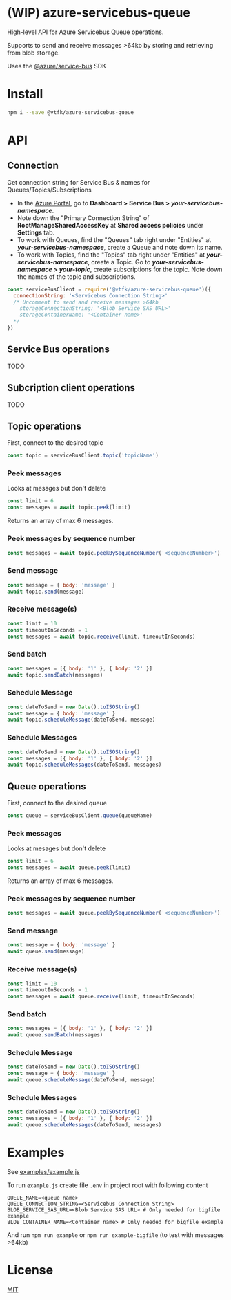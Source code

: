 # (WIP) azure-servicebus-queue

High-level API for Azure Servicebus Queue operations.

Supports to send and receive messages >64kb by storing and retrieving from blob storage.

Uses the [@azure/service-bus](https://www.npmjs.com/package/@azure/service-bus) SDK

# Install

```bash
npm i --save @vtfk/azure-servicebus-queue
```

# API

## Connection

Get connection string for Service Bus & names for Queues/Topics/Subscriptions

- In the [Azure Portal](https://portal.azure.com), go to **Dashboard > Service Bus > _your-servicebus-namespace_**.
- Note down the "Primary Connection String" of **RootManageSharedAccessKey** at **Shared access policies** under **Settings** tab.
- To work with Queues, find the "Queues" tab right under "Entities" at **_your-servicebus-namespace_**, create a Queue and note down its name.
- To work with Topics, find the "Topics" tab right under "Entities" at **_your-servicebus-namespace_**, create a Topic. Go to **_your-servicebus-namespace_ > _your-topic_**, create subscriptions for the topic. Note down the names of the topic and subscriptions.

```js
const serviceBusClient = require('@vtfk/azure-servicebus-queue')({
  connectionString: '<Servicebus Connection String>'
  /* Uncomment to send and receive messages >64kb
    storageConnectionString: '<Blob Service SAS URL>'
    storageContainerName: '<Container name>'
  */
})
```

## Service Bus operations

TODO

## Subcription client operations

TODO

## Topic operations


First, connect to the desired topic

```js
const topic = serviceBusClient.topic('topicName')
```

### Peek messages

Looks at mesages but don't delete

```js
const limit = 6
const messages = await topic.peek(limit)
```

Returns an array of max 6 messages.

### Peek messages by sequence number

```js
const messages = await topic.peekBySequenceNumber('<sequenceNumber>')
```

### Send message

```js
const message = { body: 'message' }
await topic.send(message)
```

### Receive message(s)

```js
const limit = 10
const timeoutInSeconds = 1
const messages = await topic.receive(limit, timeoutInSeconds)
```

### Send batch

```js
const messages = [{ body: '1' }, { body: '2' }]
await topic.sendBatch(messages)
```

### Schedule Message

```js
const dateToSend = new Date().toISOString()
const message = { body: 'message' }
await topic.scheduleMessage(dateToSend, message)
```

### Schedule Messages

```js
const dateToSend = new Date().toISOString()
const messages = [{ body: '1' }, { body: '2' }]
await topic.scheduleMessages(dateToSend, messages)
```

## Queue operations

First, connect to the desired queue

```js
const queue = serviceBusClient.queue(queueName)
```

### Peek messages

Looks at mesages but don't delete

```js
const limit = 6
const messages = await queue.peek(limit)
```

Returns an array of max 6 messages.

### Peek messages by sequence number

```js
const messages = await queue.peekBySequenceNumber('<sequenceNumber>')
```

### Send message

```js
const message = { body: 'message' }
await queue.send(message)
```

### Receive message(s)

```js
const limit = 10
const timeoutInSeconds = 1
const messages = await queue.receive(limit, timeoutInSeconds)
```

### Send batch

```js
const messages = [{ body: '1' }, { body: '2' }]
await queue.sendBatch(messages)
```

### Schedule Message

```js
const dateToSend = new Date().toISOString()
const message = { body: 'message' }
await queue.scheduleMessage(dateToSend, message)
```


### Schedule Messages

```js
const dateToSend = new Date().toISOString()
const messages = [{ body: '1' }, { body: '2' }]
await queue.scheduleMessages(dateToSend, messages)
```

# Examples

See [examples/example.js](examples/example.js)

To run `example.js` create file `.env` in project root with following content

```
QUEUE_NAME=<queue name>
QUEUE_CONNECTION_STRING=<Servicebus Connection String>
BLOB_SERVICE_SAS_URL=<Blob Service SAS URL> # Only needed for bigfile example
BLOB_CONTAINER_NAME=<Container name> # Only needed for bigfile example
```

And run `npm run example` or `npm run example-bigfile` (to test with messages >64kb)

# License

[MIT](LICENSE)
